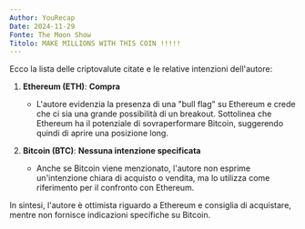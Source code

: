 ```yaml
---
Author: YouRecap
Date: 2024-11-29
Fonte: The Moon Show
Titolo: MAKE MILLIONS WITH THIS COIN !!!!!
---
```


Ecco la lista delle criptovalute citate e le relative intenzioni dell'autore:

1. **Ethereum (ETH)**: **Compra**
   - L'autore evidenzia la presenza di una "bull flag" su Ethereum e crede che ci sia una grande possibilità di un breakout. Sottolinea che Ethereum ha il potenziale di sovraperformare Bitcoin, suggerendo quindi di aprire una posizione long.

2. **Bitcoin (BTC)**: **Nessuna intenzione specificata**
   - Anche se Bitcoin viene menzionato, l'autore non esprime un'intenzione chiara di acquisto o vendita, ma lo utilizza come riferimento per il confronto con Ethereum. 

In sintesi, l'autore è ottimista riguardo a Ethereum e consiglia di acquistare, mentre non fornisce indicazioni specifiche su Bitcoin.
